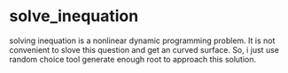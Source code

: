 # solve_inequation

solving inequation is a nonlinear dynamic programming problem. It is not convenient to slove this question and get an curved surface.
So, i just use random choice tool generate enough root to approach this solution.
